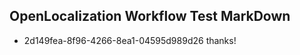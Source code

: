 ## OpenLocalization Workflow Test MarkDown
* 2d149fea-8f96-4266-8ea1-04595d989d26 
thanks!<!--HONumber=Mar16_HO2-->
